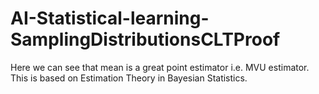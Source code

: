 # AI-Statistical-learning-SamplingDistributionsCLTProof
Here we can see that mean is a great point estimator i.e. MVU estimator.
This is based on Estimation Theory in Bayesian Statistics.
